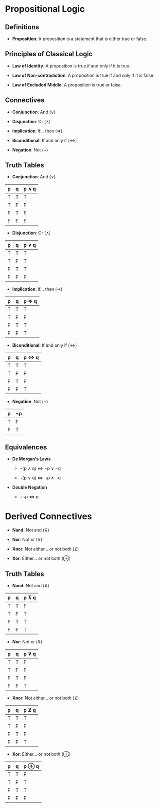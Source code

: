 # Propositional Logic

## Definitions

- **Proposition**: A proposition is a statement that is either true or false.

## Principles of Classical Logic

- **Law of Identity**: A proposition is true if and only if it is true.

- **Law of Non-contradiction**: A proposition is true if and only if it is false.

- **Law of Excluded Middle**: A proposition is true or false.

## Connectives

- **Conjunction**: And (∨)

- **Disjunction**: Or (∧)

- **Implication**: If... then (⇒)

- **Biconditional**: If and only if (⇔)

- **Negation**: Not (¬)

## Truth Tables

- **Conjunction**: And (∨)

| p | q | p ∧ q |
|---|---|-------|
| T | T | T     |
| T | F | F     |
| F | T | F     |
| F | F | F     |

- **Disjunction**: Or (∧)

| p | q | p ∨ q |
|---|---|-------|
| T | T | T     |
| T | F | T     |
| F | T | T     |
| F | F | F     |

- **Implication**: If... then (⇒)

| p | q | p ⇒ q |
|---|---|-------|
| T | T | T     |
| T | F | F     |
| F | T | T     |
| F | F | T     |

- **Biconditional**: If and only if (⇔)

| p | q | p ⇔ q |
|---|---|-------|
| T | T | T     |
| T | F | F     |
| F | T | F     |
| F | F | T     |

- **Negation**: Not (¬)

| p | ¬p |
|---|----|
| T | F  |
| F | T  |

## Equivalences

- **De Morgan's Laws**

  - ¬(p ∧ q) ⇔ ¬p ∨ ¬q

  - ¬(p ∨ q) ⇔ ¬p ∧ ¬q

- **Double Negation**

    - ¬¬p ⇔ p


# Derived Connectives

- **Nand**: Not and (⊼)

- **Nor**: Not or (⊽)

- **Xnor**: Not either... or not both (⊻)

- **Xor**: Either... or not both (⊕)

## Truth Tables

- **Nand**: Not and (⊼)

| p | q | p ⊼ q |
|---|---|-------|
| T | T | F     |
| T | F | T     |
| F | T | T     |
| F | F | T     |

- **Nor**: Not or (⊽)

| p | q | p ⊽ q |
|---|---|-------|
| T | T | F     |
| T | F | F     |
| F | T | F     |
| F | F | T     |

- **Xnor**: Not either... or not both (⊻)

| p | q | p ⊻ q |
|---|---|-------|
| T | T | T     |
| T | F | F     |
| F | T | F     |
| F | F | T     |

- **Xor**: Either... or not both (⊕)

| p | q | p ⊕ q |
|---|---|-------|
| T | T | F     |
| T | F | T     |
| F | T | T     |
| F | F | F     |
